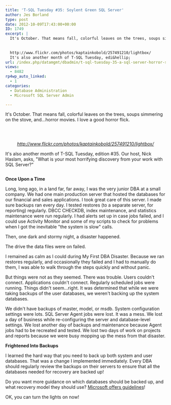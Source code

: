 ```yaml
---
title: 'T-SQL Tuesday #35: Soylent Green SQL Server'
author: Jes Borland
type: post
date: 2012-10-09T17:43:00+00:00
ID: 1749
excerpt: |
  It's October. That means fall, colorful leaves on the trees, soups simmering on the stove, and...horror movies. I love a good horror flick.
   
  
  http://www.flickr.com/photos/kaptainkobold/257491210/lightbox/
  It's also another month of T-SQL Tuesday, edi&hellip;
url: /index.php/datamgmt/dbadmin/t-sql-tuesday-35-a-sql-server-horror-story/
views:
  - 8482
rp4wp_auto_linked:
  - 1
categories:
  - Database Administration
  - Microsoft SQL Server Admin

---
```

It's October. That means fall, colorful leaves on the trees, soups simmering on the stove, and...horror movies. I love a good horror flick.

 

<p style="text-align: center;">
  <img src="/wp-content/uploads/users/grrlgeek/lego%20bride%20of%20frankenstein.jpg?mtime=1349811531" alt="" />
</p>

<address style="text-align: center;">
  <a href="http://www.flickr.com/photos/kaptainkobold/257491210/lightbox/">http://www.flickr.com/photos/kaptainkobold/257491210/lightbox/</a>
</address>

It's also another month of T-SQL Tuesday, edition #35. Our host, Nick Haslam, asks, "What is your most horrifying discovery from your work with SQL Server?"

<p style="text-align: center;">
  <a href="http://blog.nhaslam.com/2012/10/04/t-sql-tuesday-35-soylent-green-tsql2sday/"><img src="http://nicksmsblog.files.wordpress.com/2012/10/20121003-200545.jpg?w=640" alt="" /></a>
</p>

**Once Upon a Time** 

Long, long ago, in a land far, far away, I was the very junior DBA at a small company. We had one main production server that hosted the databases for our financial and sales applications. I took great care of this server. I made sure backups ran every day. I tested restores (to a separate server, for reporting) regularly. DBCC CHECKDB, index maintenance, and statistics maintenance were run regularly. I had alerts set up in case jobs failed, and I could use Activity Monitor and some of my scripts to check for problems when I got the inevitable "the system is slow" calls.

Then, one dark and stormy night, a disaster happened.

The drive the data files were on failed. <cue creepy music>

I remained as calm as I could during My First DBA Disaster. Because we ran restores regularly, and occasionally they failed and I had to manually do them, I was able to walk through the steps quickly and without panic.

But things were not as they seemed. There was trouble. Users couldn't connect. Applications couldn't connect. Regularly scheduled jobs were running. Things didn't seem...right. It was determined that while we were taking backups of the user databases, we weren't backing up the system databases.

We didn't have backups of master, model, or msdb. System configuration settings were lots. SQL Server Agent jobs were lost. It was a mess. We lost a day of business while re-configuring the server and database-level settings. We lost another day of backups and maintenance because Agent jobs had to be recreated and tested. We lost two days of work on projects and reports because we were busy mopping up the mess from that disaster.

**Frightened Into Backups** 

I learned the hard way that you need to back up both system and user databases. That was a change I implemented immediately. Every DBA should regularly review the backups on their servers to ensure that all the databases needed for recovery are backed up!

Do you want more guidance on which databases should be backed up, and what recovery model they should use? [Microsoft offers guidelines][1]!

OK, you can turn the lights on now!

 [1]: http://msdn.microsoft.com/en-us/library/ms190190.aspx